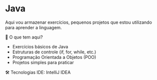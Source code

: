 # Java
Aqui vou armazenar exercícios, pequenos projetos que estou utilizando para aprender a linguagem.

🚀 O que tem aqui?

- Exercícios básicos de Java
- Estruturas de controle (if, for, while, etc.)
- Programação Orientada a Objetos (POO)
- Projetos simples para praticar

🛠️ Tecnologias
IDE: IntelliJ IDEA
